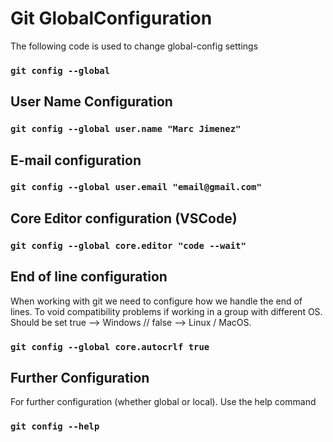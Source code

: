 # Git GlobalConfiguration

The following code is used to change global-config settings

### `git config --global`

## User Name Configuration

### `git config --global user.name "Marc Jimenez"`

## E-mail configuration

### `git config --global user.email "email@gmail.com"`

## Core Editor configuration (VSCode)

### `git config --global core.editor "code --wait"`

## End of line configuration

When working with git we need to configure how we handle the end of lines.
To void compatibility problems if working in a group with different OS.
Should be set true --> Windows // false --> Linux / MacOS.

### `git config --global core.autocrlf true`

## Further Configuration

For further configuration (whether global or local).
Use the help command

### `git config --help`
